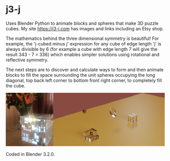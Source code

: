 # j3-j

Uses Blender Python to animate blocks and spheres that make 3D puzzle cubes.  My site https://j3-j.com has images and links including an Etsy shop.

The mathematics behind the three dimensional symmetry is beautiful!  For example, the 'j-cubed minus j' expression for any cube of edge length 'j' is always divisible by 6 (for example a cube with edge length 7 will give the result 343 - 7 = 336) which enables simpler solutions using rotational and  reflective symmetry. 

The next steps are to discover and calculate ways to form and then animate blocks to fill the space surrounding the unit spheres occupying the long diagonal, top back left corner to bottom front right corner, to completely fill the cube.

![Boxed 777 puzzle Maturity](https://raw.githubusercontent.com/narratorjay/j3-j/main/777real333virtual.PNG)

Coded in Blender 3.2.0.
